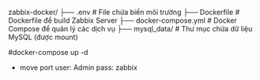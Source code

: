 zabbix-docker/
├── .env                  # File chứa biến môi trường
├── Dockerfile            # Dockerfile để build Zabbix Server
├── docker-compose.yml    # Docker Compose để quản lý các dịch vụ
├── mysql_data/           # Thư mục chứa dữ liệu MySQL (được mount)

#docker-compose up -d
- move port
user: Admin
pass: zabbix
